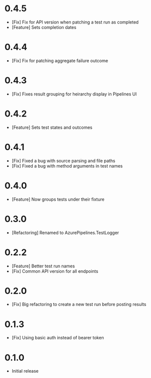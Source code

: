 # 0.4.5

- [Fix] Fix for API version when patching a test run as completed
- [Feature] Sets completion dates

# 0.4.4

- [Fix] Fix for patching aggregate failure outcome

# 0.4.3

- [Fix] Fixes result grouping for heirarchy display in Pipelines UI

# 0.4.2

- [Feature] Sets test states and outcomes

# 0.4.1

- [Fix] Fixed a bug with source parsing and file paths
- [Fix] Fixed a bug with method arguments in test names

# 0.4.0

- [Feature] Now groups tests under their fixture

# 0.3.0

- [Refactoring] Renamed to AzurePipelines.TestLogger

# 0.2.2

- [Feature] Better test run names
- [Fix] Common API version for all endpoints

# 0.2.0

- [Fix] Big refactoring to create a new test run before posting results

# 0.1.3

- [Fix] Using basic auth instead of bearer token

# 0.1.0

- Initial release